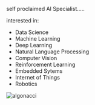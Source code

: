 self proclaimed AI Specialist.....

interested in: 
- Data Science
- Machine Learning
- Deep Learning
- Natural Language Processing
- Computer Vision
- Reinforcement Learning
- Embedded Sytems
- Internet of Things
- Robotics

<img src="https://github-readme-streak-stats.herokuapp.com/?user=algonacci&" alt="algonacci" />
